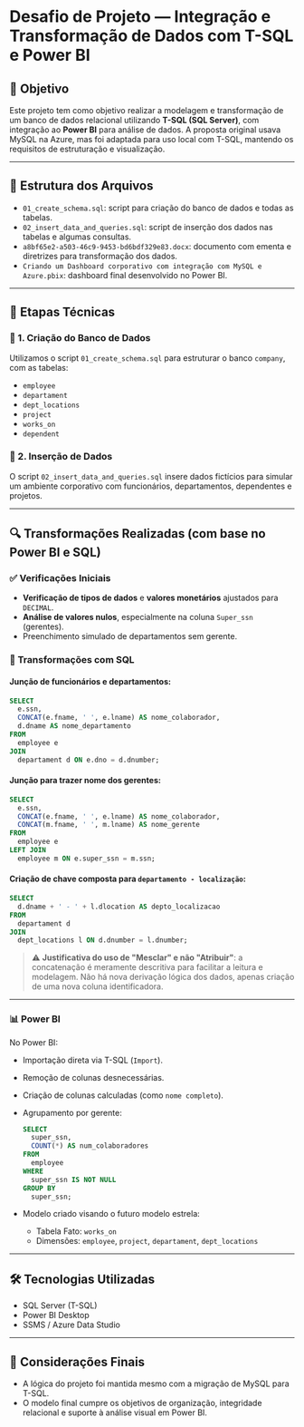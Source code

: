 # Desafio de Projeto — Integração e Transformação de Dados com T-SQL e Power BI

## 📌 Objetivo

Este projeto tem como objetivo realizar a modelagem e transformação de um banco de dados relacional utilizando **T-SQL (SQL Server)**, com integração ao **Power BI** para análise de dados. A proposta original usava MySQL na Azure, mas foi adaptada para uso local com T-SQL, mantendo os requisitos de estruturação e visualização.

---

## 📁 Estrutura dos Arquivos

- `01_create_schema.sql`: script para criação do banco de dados e todas as tabelas.
- `02_insert_data_and_queries.sql`: script de inserção dos dados nas tabelas e algumas consultas.
- `a8bf65e2-a503-46c9-9453-bd6bdf329e83.docx`: documento com ementa e diretrizes para transformação dos dados.
- `Criando um Dashboard corporativo com integração com MySQL e Azure.pbix`: dashboard final desenvolvido no Power BI.

---

## 🧱 Etapas Técnicas

### 🔹 1. Criação do Banco de Dados

Utilizamos o script `01_create_schema.sql` para estruturar o banco `company`, com as tabelas:
- `employee`
- `departament`
- `dept_locations`
- `project`
- `works_on`
- `dependent`

### 🔹 2. Inserção de Dados

O script `02_insert_data_and_queries.sql` insere dados fictícios para simular um ambiente corporativo com funcionários, departamentos, dependentes e projetos.

---

## 🔍 Transformações Realizadas (com base no Power BI e SQL)

### ✅ Verificações Iniciais

- **Verificação de tipos de dados** e **valores monetários** ajustados para `DECIMAL`.
- **Análise de valores nulos**, especialmente na coluna `Super_ssn` (gerentes).
- Preenchimento simulado de departamentos sem gerente.

### 🔄 Transformações com SQL

#### Junção de funcionários e departamentos:
```sql
SELECT 
  e.ssn,
  CONCAT(e.fname, ' ', e.lname) AS nome_colaborador,
  d.dname AS nome_departamento
FROM 
  employee e
JOIN 
  departament d ON e.dno = d.dnumber;
```

#### Junção para trazer nome dos gerentes:
```sql
SELECT 
  e.ssn,
  CONCAT(e.fname, ' ', e.lname) AS nome_colaborador,
  CONCAT(m.fname, ' ', m.lname) AS nome_gerente
FROM 
  employee e
LEFT JOIN 
  employee m ON e.super_ssn = m.ssn;
```

#### Criação de chave composta para `departamento - localização`:
```sql
SELECT 
  d.dname + ' - ' + l.dlocation AS depto_localizacao
FROM 
  departament d
JOIN 
  dept_locations l ON d.dnumber = l.dnumber;
```

> ⚠️ **Justificativa do uso de "Mesclar" e não "Atribuir"**: a concatenação é meramente descritiva para facilitar a leitura e modelagem. Não há nova derivação lógica dos dados, apenas criação de uma nova coluna identificadora.

---

### 📊 Power BI

No Power BI:

- Importação direta via T-SQL (`Import`).
- Remoção de colunas desnecessárias.
- Criação de colunas calculadas (como `nome completo`).
- Agrupamento por gerente:
  ```sql
  SELECT 
    super_ssn,
    COUNT(*) AS num_colaboradores
  FROM 
    employee
  WHERE 
    super_ssn IS NOT NULL
  GROUP BY 
    super_ssn;
  ```

- Modelo criado visando o futuro modelo estrela:
  - Tabela Fato: `works_on`
  - Dimensões: `employee`, `project`, `departament`, `dept_locations`

---

## 🛠️ Tecnologias Utilizadas

- SQL Server (T-SQL)
- Power BI Desktop
- SSMS / Azure Data Studio

---

## 📌 Considerações Finais

- A lógica do projeto foi mantida mesmo com a migração de MySQL para T-SQL.
- O modelo final cumpre os objetivos de organização, integridade relacional e suporte à análise visual em Power BI.
